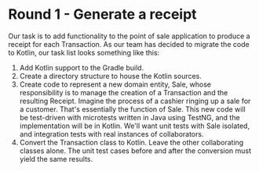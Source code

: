 # Round 1 - Generate a receipt

Our task is to add functionality to the point of sale application to produce a receipt for each Transaction. As our team has decided to migrate the code to Kotlin, our task list looks something like this:

1. Add Kotlin support to the Gradle build.
2. Create a directory structure to house the Kotlin sources.
3. Create code to represent a new domain entity, Sale, whose responsibility is to manage the creation of a Transaction and the resulting Receipt. Imagine the process of a cashier ringing up a sale for a customer. That's essentially the function of Sale. This new code will be test-driven with microtests written in Java using TestNG, and the implementation will be in Kotlin. We'll want unit tests with Sale isolated, and integration tests with real instances of collaborators.
4. Convert the Transaction class to Kotlin. Leave the other collaborating classes alone. The unit test cases before and after the conversion must yield the same results.

